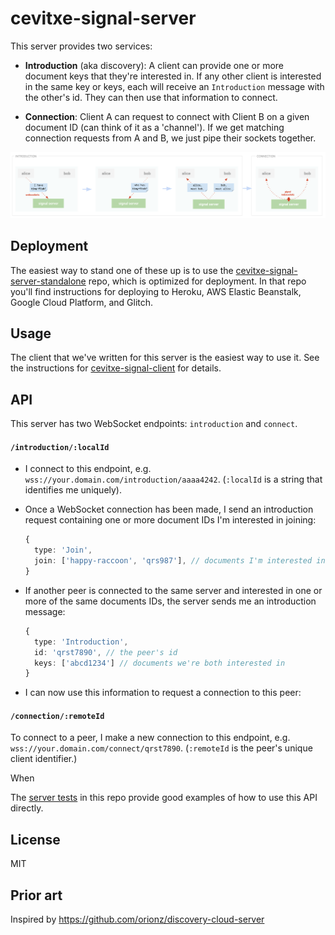 # cevitxe-signal-server

This server provides two services:

- **Introduction** (aka discovery): A client can provide one or more document keys that they're
  interested in. If any other client is interested in the same key or keys, each will receive an
  `Introduction` message with the other's id. They can then use that information to connect.

- **Connection**: Client A can request to connect with Client B on a given document ID (can think of
  it as a 'channel'). If we get matching connection requests from A and B, we just pipe their
  sockets together.

![diagram](../../images/signal-server.svg)

## Deployment

The easiest way to stand one of these up is to use the [cevitxe-signal-server-standalone] repo,
which is optimized for deployment. In that repo you'll find instructions for deploying to Heroku,
AWS Elastic Beanstalk, Google Cloud Platform, and Glitch.

## Usage

The client that we've written for this server is the easiest way to use it. See the instructions for
[cevitxe-signal-client] for details.

## API

This server has two WebSocket endpoints: `introduction` and `connect`.

#### `/introduction/:localId`

- I connect to this endpoint, e.g. `wss://your.domain.com/introduction/aaaa4242`. (`:localId` is a string that identifies me uniquely).
- Once a WebSocket connection has been made, I send an introduction request containing one or more
  document IDs I'm interested in joining:

  ```ts
  {
    type: 'Join',
    join: ['happy-raccoon', 'qrs987'], // documents I'm interested in
  }
  ```

- If another peer is connected to the same server and interested in one or more of the same
  documents IDs, the server sends me an introduction message:

  ```ts
  {
    type: 'Introduction',
    id: 'qrst7890', // the peer's id
    keys: ['abcd1234'] // documents we're both interested in
  }
  ```

- I can now use this information to request a connection to this peer:

#### `/connection/:remoteId`

To connect to a peer, I make a new connection to this endpoint, e.g. `wss://your.domain.com/connect/qrst7890`. (`:remoteId` is the peer's unique client identifier.)

When 

The [server tests] in this repo provide good examples of how to use this API directly.

## License

MIT

## Prior art

Inspired by https://github.com/orionz/discovery-cloud-server

[cevitxe-signal-client]: https://github.com/devresults/cevitxe/blob/master/packages/cevitxe-signal-client/README.md
[cevitxe-signal-server-standalone]: https://github.com/DevResults/cevitxe-signal-server-standalone
[server tests]: https://github.com/DevResults/cevitxe/blob/master/packages/cevitxe-signal-server/src/Server.test.ts
